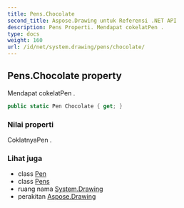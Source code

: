 ```yaml
---
title: Pens.Chocolate
second_title: Aspose.Drawing untuk Referensi .NET API
description: Pens Properti. Mendapat cokelatPen .
type: docs
weight: 160
url: /id/net/system.drawing/pens/chocolate/
---
```

## Pens.Chocolate property

Mendapat cokelatPen .

```csharp
public static Pen Chocolate { get; }
```

### Nilai properti

CoklatnyaPen .

### Lihat juga

* class [Pen](../../pen/)
* class [Pens](../)
* ruang nama [System.Drawing](../../pens/)
* perakitan [Aspose.Drawing](../../../)


